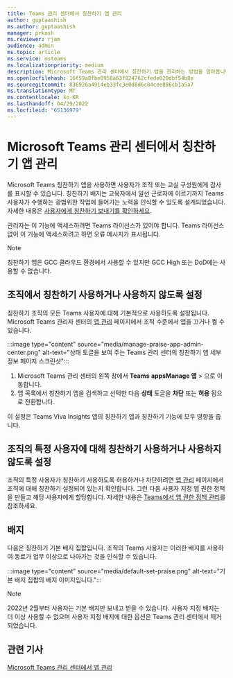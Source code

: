 ```yaml
---
title: Teams 관리 센터에서 칭찬하기 앱 관리
author: guptaashish
ms.author: guptaashish
manager: prkosh
ms.reviewer: rjam
audience: admin
ms.topic: article
ms.service: msteams
ms.localizationpriority: medium
description: Microsoft Teams 관리 센터에서 칭찬하기 앱을 관리하는 방법을 알아봅니다.
ms.openlocfilehash: 16f59a8fbe0958a63f824762cfede020dbf54b8e
ms.sourcegitcommit: 836926a4914eb33fc3e0d8d6c84cee886cb1a5a7
ms.translationtype: MT
ms.contentlocale: ko-KR
ms.lasthandoff: 04/29/2022
ms.locfileid: "65136979"
---
```

# <a name="manage-the-praise-app-in-the-microsoft-teams-admin-center"></a>Microsoft Teams 관리 센터에서 칭찬하기 앱 관리

Microsoft Teams 칭찬하기 앱을 사용하면 사용자가 조직 또는 교실 구성원에게 감사를 표시할 수 있습니다. 칭찬하기 배지는 교육자에서 일선 근로자에 이르기까지 Teams 사용자가 수행하는 광범위한 작업에 들어가는 노력을 인식할 수 있도록 설계되었습니다. 자세한 내용은 [사용자에게 칭찬하기 보내기를 확인하세요](https://support.microsoft.com/office/send-praise-to-people-50f26b47-565f-40fe-8642-5ca2a5ed261e).

관리자는 이 기능에 액세스하려면 Teams 라이선스가 있어야 합니다. Teams 라이선스 없이 이 기능에 액세스하려고 하면 오류 메시지가 표시됩니다.

> [!NOTE]
> 칭찬하기 앱은 GCC 클라우드 환경에서 사용할 수 있지만 GCC High 또는 DoD에는 사용할 수 없습니다.

## <a name="enable-or-disable-praise-in-your-organization"></a>조직에서 칭찬하기 사용하거나 사용하지 않도록 설정

칭찬하기 조직의 모든 Teams 사용자에 대해 기본적으로 사용하도록 설정됩니다. Microsoft Teams 관리자 센터의 [앱 관리](manage-apps.md) 페이지에서 조직 수준에서 앱을 끄거나 켤 수 있습니다.

:::image type="content" source="media/manage-praise-app-admin-center.png" alt-text="상태 토글을 보여 주는 Teams 관리 센터의 칭찬하기 앱 세부 정보 페이지 스크린샷":::

1. Microsoft Teams 관리 센터의 왼쪽 창에서 **Teams** **appsManage 앱** > 으로 이동합니다.
2. 앱 목록에서 칭찬하기 앱을 검색하고 선택한 다음 **상태** 토글을 **차단** 또는 **허용** 됨으로 전환합니다.

이 설정은 Teams Viva Insights 앱의 칭찬하기 앱과 칭찬하기 기능에 모두 영향을 줍니다.

## <a name="enable-or-disable-praise-for-specific-users-in-your-organization"></a>조직의 특정 사용자에 대해 칭찬하기 사용하거나 사용하지 않도록 설정

조직의 특정 사용자가 칭찬하기 사용하도록 허용하거나 차단하려면 [앱 관리](manage-apps.md) 페이지에서 조직에 대해 칭찬하기 설정되어 있는지 확인합니다. 그런 다음 사용자 지정 앱 권한 정책을 만들고 해당 사용자에게 할당합니다. 자세한 내용은 [Teams에서 앱 권한 정책 관리](teams-app-permission-policies.md)를 참조하세요.

## <a name="badges"></a>배지

다음은 칭찬하기 기본 배지 집합입니다. 조직의 Teams 사용자는 이러한 배지를 사용하여 동료가 업무 이상으로 나아가는 것을 인식할 수 있습니다.

:::image type="content" source="media/default-set-praise.png" alt-text="기본 배지 집합의 배지 이미지입니다.":::

> [!NOTE]
> 2022년 2월부터 사용자는 기본 배지만 보내고 받을 수 있습니다. 사용자 지정 배지는 더 이상 사용할 수 없으며 사용자 지정 배지에 대한 옵션은 Teams 관리 센터에서 제거되었습니다.

## <a name="related-articles"></a>관련 기사

[Microsoft Teams 관리 센터에서 앱 관리](manage-apps.md)
